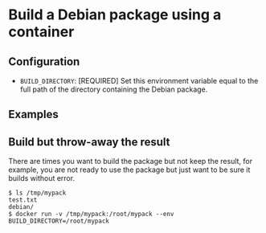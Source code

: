 # Build a Debian package using a container

## Configuration

* `BUILD_DIRECTORY`: [REQUIRED] Set this environment variable equal to the
full path of the directory containing the Debian package.

## Examples

## Build but throw-away the result

There are times you want to build the package but not keep the result, for
example, you are not ready to use the package but just want to be sure it
builds without error.

```
$ ls /tmp/mypack
test.txt
debian/
$ docker run -v /tmp/mypack:/root/mypack --env BUILD_DIRECTORY=/root/mypack
```

